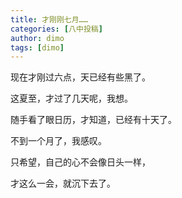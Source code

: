 ```yaml
---
title: 才刚刚七月……
categories: [八中投稿]
author: dimo
tags: [dimo]
---
```


现在才刚过六点，天已经有些黑了。

这夏至，才过了几天呢，我想。

随手看了眼日历，才知道，已经有十天了。

不到一个月了，我感叹。

只希望，自己的心不会像日头一样，

才这么一会，就沉下去了。